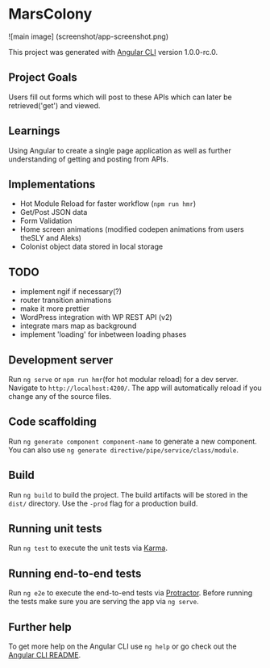 # MarsColony
![main image] (screenshot/app-screenshot.png)

This project was generated with [Angular CLI](https://github.com/angular/angular-cli) version 1.0.0-rc.0.

## Project Goals
Users fill out forms which will post to these APIs which can later be retrieved('get') and viewed.

## Learnings
Using Angular to create a single page application as well as further understanding of getting and posting from APIs.

## Implementations
* Hot Module Reload for faster workflow (`npm run hmr`)
* Get/Post JSON data
* Form Validation
* Home screen animations (modified codepen animations from users theSLY and Aleks)
* Colonist object data stored in local storage

## TODO
* implement ngif if necessary(?)
* router transition animations
* make it more prettier 
* WordPress integration with WP REST API (v2)
* integrate mars map as background 
* implement 'loading' for inbetween loading phases

## Development server
Run `ng serve` or `npm run hmr`(for hot modular reload) for a dev server. Navigate to `http://localhost:4200/`. The app will automatically reload if you change any of the source files.

## Code scaffolding

Run `ng generate component component-name` to generate a new component. You can also use `ng generate directive/pipe/service/class/module`.

## Build

Run `ng build` to build the project. The build artifacts will be stored in the `dist/` directory. Use the `-prod` flag for a production build.

## Running unit tests

Run `ng test` to execute the unit tests via [Karma](https://karma-runner.github.io).

## Running end-to-end tests

Run `ng e2e` to execute the end-to-end tests via [Protractor](http://www.protractortest.org/).
Before running the tests make sure you are serving the app via `ng serve`.

## Further help

To get more help on the Angular CLI use `ng help` or go check out the [Angular CLI README](https://github.com/angular/angular-cli/blob/master/README.md).
